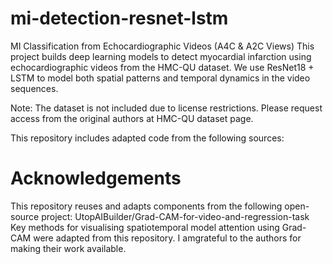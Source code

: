 # mi-detection-resnet-lstm
MI Classification from Echocardiographic Videos (A4C & A2C Views)
This project builds deep learning models to detect myocardial infarction using echocardiographic videos from the HMC-QU dataset.
We use ResNet18 + LSTM to model both spatial patterns and temporal dynamics in the video sequences.

Note: The dataset is not included due to license restrictions. Please request access from the original authors at HMC-QU dataset page.


This repository includes adapted code from the following sources:

# Acknowledgements
This repository reuses and adapts components from the following open-source project:
UtopAIBuilder/Grad-CAM-for-video-and-regression-task
Key methods for visualising spatiotemporal model attention using Grad-CAM were adapted from this repository.
I amgrateful to the authors for making their work available.
